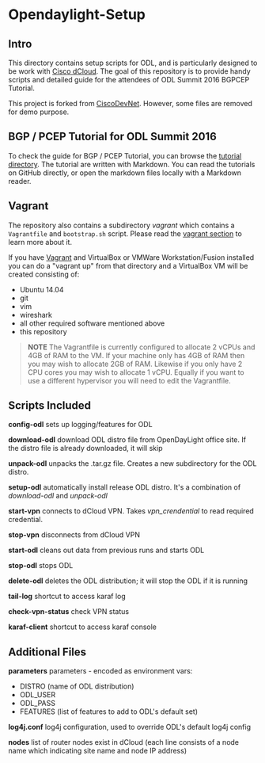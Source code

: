 # Opendaylight-Setup
## Intro
This directory contains setup scripts for ODL, and is particularly designed to be work with [Cisco dCloud](https://dcloud.cisco.com).  The goal of this repository is to provide handy scripts and detailed guide for the attendees of ODL Summit 2016 BGPCEP Tutorial.

This project is forked from [CiscoDevNet](https://github.com/CiscoDevNet/opendaylight-setup).  However, some files are removed for demo purpose.

## BGP / PCEP Tutorial for ODL Summit 2016

To check the guide for BGP / PCEP Tutorial, you can browse the [tutorial directory](./docs/tutorial).  The tutorial are written with Markdown.  You can read the tutorials on GitHub directly, or open the markdown files locally with a Markdown reader.

## Vagrant
 
The repository also contains a subdirectory *vagrant* which contains a `Vagrantfile` and `bootstrap.sh` script.  Please read the [vagrant section](./docs/tutorial/prepare-vm.md#use-vagrant-to-launch-pre-configured-vm) to learn more about it.

If you have [Vagrant](https://www.vagrantup.com/downloads.html) and VirtualBox or VMWare Workstation/Fusion installed you can do a "vagrant up" from that directory and a VirtualBox VM will be created consisting of:

* Ubuntu 14.04
* git
* vim
* wireshark
* all other required software mentioned above
* this repository

> **NOTE** The Vagrantfile is currently configured to allocate 2 vCPUs and 4GB of RAM to the VM.   If your machine only has 4GB of RAM then you may wish to allocate 2GB of RAM.  Likewise if you only have 2 CPU cores you may wish to allocate 1 vCPU.   Equally if you want to use a different hypervisor you will need to edit the Vagrantfile.

## Scripts Included

**config-odl** sets up logging/features for ODL

**download-odl** download ODL distro file from OpenDayLight office site.  If the distro file is already downloaded, it will skip

**unpack-odl** unpacks the .tar.gz file.  Creates a new subdirectory for the ODL distro.

**setup-odl** automatically install release ODL distro. It's a combination of *download-odl* and *unpack-odl*

**start-vpn** connects to dCloud VPN.  Takes *vpn\_crendential* to read required credential.  

**stop-vpn** disconnects from dCloud VPN

**start-odl** cleans out data from previous runs and starts ODL

**stop-odl** stops ODL

**delete-odl** deletes the ODL distribution; it will stop the ODL if it is running

**tail-log** shortcut to access karaf log

**check-vpn-status** check VPN status

**karaf-client** shortcut to access karaf console

## Additional Files

**parameters** parameters - encoded as environment vars:

* DISTRO (name of ODL distribution)
* ODL_USER
* ODL_PASS
* FEATURES (list of features to add to ODL's default set)

**log4j.conf** log4j configuration, used to override ODL's default log4j config

**nodes** list of router nodes exist in dCloud (each line consists of a node name which indicating site name and node IP address)
